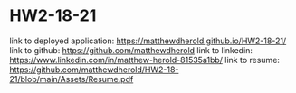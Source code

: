 # HW2-18-21

link to deployed application: https://matthewdherold.github.io/HW2-18-21/
link to github: https://github.com/matthewdherold
link to linkedin: https://www.linkedin.com/in/matthew-herold-81535a1bb/
link to resume: https://github.com/matthewdherold/HW2-18-21/blob/main/Assets/Resume.pdf
